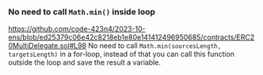 ### No need to call `Math.min()` inside loop 
https://github.com/code-423n4/2023-10-ens/blob/ed25379c06e42c8218eb1e80e141412496950685/contracts/ERC20MultiDelegate.sol#L98
No need to call `Math.min(sourcesLength, targetsLength)` in a for-loop, instead of that you can call this function outside the loop and save the result a variable.


